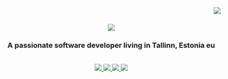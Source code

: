 <img align="right" src="https://visitor-badge.laobi.icu/badge?page_id=salesp07.salesp07" />

<h1 align="center">
    <img src="https://readme-typing-svg.herokuapp.com/?font=Righteous&size=35&center=true&vCenter=true&width=500&height=70&duration=4000&lines=Hi+There!+👋;+I'm+Shayan+Shaikh!;" />
</h1>

<h3 align="center">A passionate software developer living in Tallinn, Estonia eu</h3>

<br/>

<div align="center"> 
  <a href="mailto:shayanshaikh996@gmail.com">
    <img src="https://img.shields.io/badge/Gmail-333333?style=for-the-badge&logo=gmail&logoColor=red" />
  </a>
  <a href="https://www.linkedin.com/in/shayan-shaikh/" target="_blank">
    <img src="https://img.shields.io/badge/LinkedIn-0077B5?style=for-the-badge&logo=linkedin&logoColor=white" target="_blank" />
  </a>
  <a href="https://www.youtube.com/@shayanshaikh4605" target="_blank">
     <img src="https://img.shields.io/badge/youtube-F0050E?style=for-the-badge&logo=youtube&logoColor=white" target="_blank" /> 
  </a>
  <a href="https://www.hackerrank.com/profile/shayan_shaikh" target="_blank">
     <img src="https://img.shields.io/badge/hackerrank-53c863?style=for-the-badge&logo=hackerrank&logoColor=white" target="_blank" /> 
  </a>
</div>
